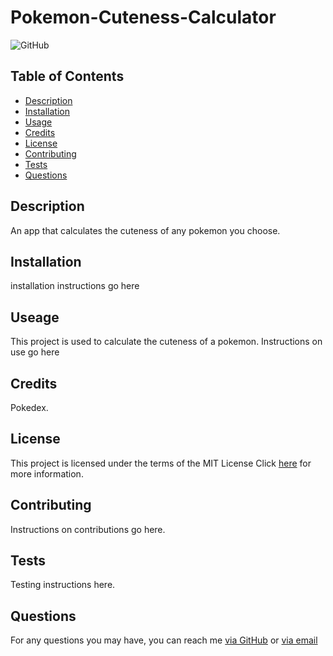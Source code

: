 # Pokemon-Cuteness-Calculator
![GitHub](https://img.shields.io/github/license/Kayn-Pleiades/Pokemon-Cuteness-Calculator)
## Table of Contents

* [Description](#description)
* [Installation](#installation)
* [Usage](#usage)
* [Credits](#credits)
* [License](#license)
* [Contributing](#contributing)
* [Tests](#tests)
* [Questions](#questions)

## Description

An app that calculates the cuteness of any pokemon you choose.

## Installation

installation instructions go here

## Useage

This project is used to calculate the cuteness of a pokemon. Instructions on use go here

## Credits

Pokedex.

## License

This project is licensed under the terms of the MIT License
Click [here](LICENSE.md) for more information.

## Contributing

Instructions on contributions go here.

## Tests

Testing instructions here.

## Questions

For any questions you may have, you can reach me [via GitHub](https://github.com/Kayn-Pleiades) or [via email](mailto:kayn.pleiades@gmail.com) 
